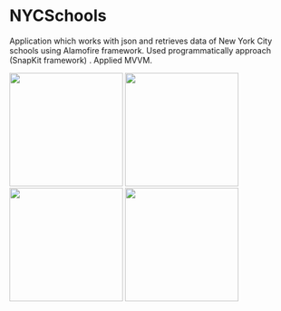 # NYCSchools 
Application which works with json and retrieves data of New York City schools using Alamofire framework. Used programmatically approach (SnapKit framework) . 
Applied MVVM. 


<p float="left">
<img width = '200' src = 'https://user-images.githubusercontent.com/63705344/215827960-ddbb1e6f-a481-4a8d-a9b0-11a16c38d768.png'>
<img width = '200' src = 'https://user-images.githubusercontent.com/63705344/215827978-fc62f46c-d760-4eb4-a0c8-db8d5547ea08.png'>
<img width = '200' src = 'https://user-images.githubusercontent.com/63705344/216312268-a912d2e7-db80-46d7-8f16-00a4a00f3fa7.png'>
<img width = '200' src = 'https://user-images.githubusercontent.com/63705344/216583416-977702b0-a656-4ef7-ae6d-f5f68bed2394.png'>
</p>
